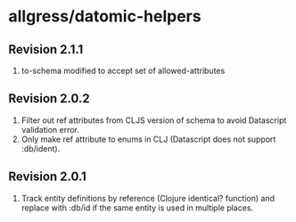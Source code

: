 allgress/datomic-helpers
========================
Revision 2.1.1
--------------
1. to-schema modified to accept set of allowed-attributes

Revision 2.0.2
--------------
1. Filter out ref attributes from CLJS version of schema to avoid Datascript validation error.
2. Only make ref attribute to enums in CLJ (Datascript does not support :db/ident).

Revision 2.0.1
--------------
1. Track entity definitions by reference (Clojure identical? function) and replace with :db/id
if the same entity is used in multiple places.